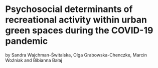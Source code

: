 # Psychosocial determinants of recreational activity within urban green spaces during the COVID-19 pandemic
by Sandra Wajchman-Świtalska, Olga Grabowska-Chenczke, Marcin Woźniak and Bibianna Bałaj
